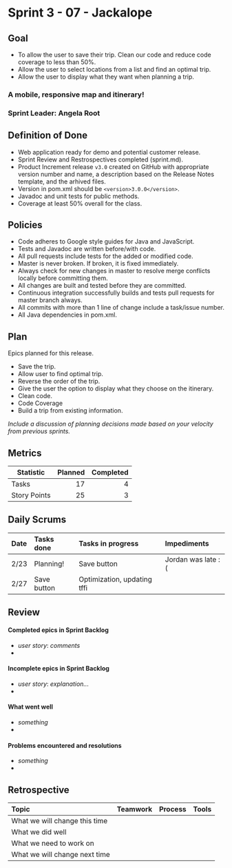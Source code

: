 # Sprint 3 - 07 - Jackalope

## Goal
* To allow the user to save their trip. Clean our code and reduce code coverage to less than 50%. 
* Allow the user to select locations from a list and find an optimal trip. 
* Allow the user to display what they want when planning a trip.

### A mobile, responsive map and itinerary!
### Sprint Leader: Angela Root

## Definition of Done

* Web application ready for demo and potential customer release.
* Sprint Review and Restrospectives completed (sprint.md).
* Product Increment release `v3.0` created on GitHub with appropriate version number and name, a description based on the Release Notes template, and the arhived files.
* Version in pom.xml should be `<version>3.0.0</version>`.
* Javadoc and unit tests for public methods.
* Coverage at least 50% overall for the class.

## Policies

* Code adheres to Google style guides for Java and JavaScript.
* Tests and Javadoc are written before/with code.  
* All pull requests include tests for the added or modified code.
* Master is never broken.  If broken, it is fixed immediately.
* Always check for new changes in master to resolve merge conflicts locally before committing them.
* All changes are built and tested before they are committed.
* Continuous integration successfully builds and tests pull requests for master branch always.
* All commits with more than 1 line of change include a task/issue number.
* All Java dependencies in pom.xml.

## Plan

Epics planned for this release.

* Save the trip.
* Allow user to find optimal trip.
* Reverse the order of the trip.
* Give the user the option to display what they choose on the itinerary.
* Clean code.
* Code Coverage
* Build a trip from existing information.

*Include a discussion of planning decisions made based on your velocity from previous sprints.*

## Metrics

Statistic | Planned | Completed
--- | ---: | ---:
Tasks |  17   | 4
Story Points |  25  | 3

## Daily Scrums

Date | Tasks done  | Tasks in progress | Impediments 
:--- | :--- | :--- | :--- 
2/23 | Planning! | Save button | Jordan was late :(
2/27 | Save button| Optimization, updating tffi| 
 

## Review

#### Completed epics in Sprint Backlog 
* *user story*:  *comments*
* 

#### Incomplete epics in Sprint Backlog 
* *user story*: *explanation...*
*

#### What went well
* *something*
*

#### Problems encountered and resolutions
* *something*
*

## Retrospective

Topic | Teamwork | Process | Tools
:--- | :--- | :--- | :---
What we will change this time |  |  | 
What we did well |  |  | 
What we need to work on |  |  |
What we will change next time |  |  | 
